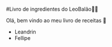 #Livro de ingredientes do LeoBalão:man_cook:

Olá, bem vindo ao meu livro de receitas :wave:

- Leandrin
- Fellipe
